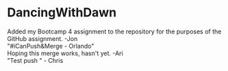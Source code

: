 # DancingWithDawn
Added my Bootcamp 4 assignment to the repository for the purposes of the GitHub assignment. -Jon  
"#iCanPush&Merge - Orlando"  
Hoping this merge works, hasn't yet. -Ari  
"Test push " - Chris

